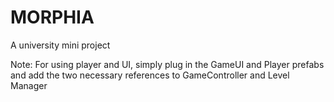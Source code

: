 # MORPHIA
A university mini project

Note:
For using player and UI, simply plug in the GameUI and Player prefabs and add the two necessary references to GameController and Level Manager
